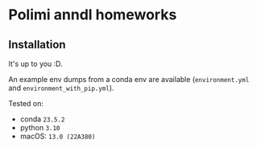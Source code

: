 # Polimi anndl homeworks

## Installation
It's up to you :D.

An example env dumps from a conda env are available (`environment.yml` and `environment_with_pip.yml`).

Tested on:
- conda `23.5.2`
- python `3.10`
- macOS: `13.0 (22A380)`
